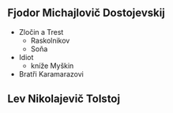 ## Fjodor Michajlovič Dostojevskij
- Zločin a Trest
  - Raskolnikov
  - Soňa
- Idiot
  - kníže Myškin
- Bratři Karamarazovi

## Lev Nikolajevič Tolstoj
